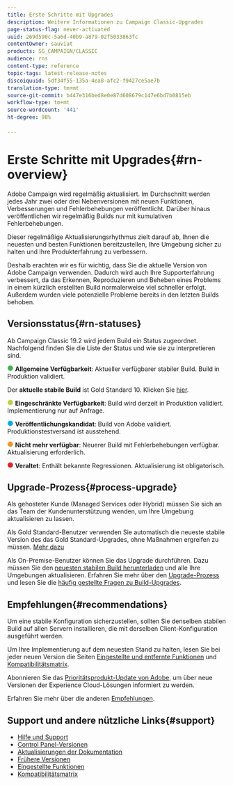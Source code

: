 ```yaml
---
title: Erste Schritte mit Upgrades
description: Weitere Informationen zu Campaign Classic-Upgrades
page-status-flag: never-activated
uuid: 269d590c-5a6d-40b9-a879-02f5033863fc
contentOwner: sauviat
products: SG_CAMPAIGN/CLASSIC
audience: rns
content-type: reference
topic-tags: latest-release-notes
discoiquuid: 5df34f55-135a-4ea8-afc2-f9427ce5ae7b
translation-type: tm+mt
source-git-commit: b447e316bed8e0e87d608679c147e6bd7b0815eb
workflow-type: tm+mt
source-wordcount: '441'
ht-degree: 98%

---
```



# Erste Schritte mit Upgrades{#rn-overview}

Adobe Campaign wird regelmäßig aktualisiert. Im Durchschnitt werden jedes Jahr zwei oder drei Nebenversionen mit neuen Funktionen, Verbesserungen und Fehlerbehebungen veröffentlicht. Darüber hinaus veröffentlichen wir regelmäßig Builds nur mit kumulativen Fehlerbehebungen.

Dieser regelmäßige Aktualisierungsrhythmus zielt darauf ab, Ihnen die neuesten und besten Funktionen bereitzustellen, Ihre Umgebung sicher zu halten und Ihre Produkterfahrung zu verbessern.

Deshalb erachten wir es für wichtig, dass Sie die aktuelle Version von Adobe Campaign verwenden. Dadurch wird auch Ihre Supporterfahrung verbessert, da das Erkennen, Reproduzieren und Beheben eines Problems in einem kürzlich erstellten Build normalerweise viel schneller erfolgt. Außerdem wurden viele potenzielle Probleme bereits in den letzten Builds behoben.

## Versionsstatus{#rn-statuses}

Ab Campaign Classic 19.2 wird jedem Build ein Status zugeordnet. Nachfolgend finden Sie die Liste der Status und wie sie zu interpretieren sind.

![](assets/do-not-localize/green3.png) **Allgemeine Verfügbarkeit**: Aktueller verfügbarer stabiler Build. Build in Produktion validiert.

Der **aktuelle stabile Build** ist Gold Standard 10. Klicken Sie [hier](../../rn/using/gold-standard.md#gs-10).

![](assets/do-not-localize/limited3.png) **Eingeschränkte Verfügbarkeit**: Build wird derzeit in Produktion validiert. Implementierung nur auf Anfrage.

![](assets/do-not-localize/blue3.png) **Veröffentlichungskandidat**: Build von Adobe validiert. Produktionstestversand ist ausstehend.

![](assets/do-not-localize/orange3.png) **Nicht mehr verfügbar**: Neuerer Build mit Fehlerbehebungen verfügbar. Aktualisierung erforderlich.

![](assets/do-not-localize/red3.png) **Veraltet**: Enthält bekannte Regressionen. Aktualisierung ist obligatorisch.

## Upgrade-Prozess{#process-upgrade}

Als gehosteter Kunde (Managed Services oder Hybrid) müssen Sie sich an das Team der Kundenunterstützung wenden, um Ihre Umgebung aktualisieren zu lassen.

Als Gold Standard-Benutzer verwenden Sie automatisch die neueste stabile Version des das Gold Standard-Upgrades, ohne Maßnahmen ergreifen zu müssen. [Mehr dazu](https://helpx.adobe.com/de/campaign/kb/gold-standard.html#gs-10)

Als On-Premise-Benutzer können Sie das Upgrade durchführen. Dazu müssen Sie den [neuesten stabilen Build herunterladen](https://experience.adobe.com/#/downloads/content/software-distribution/de/campaign.html) und alle Ihre Umgebungen aktualisieren. Erfahren Sie mehr über den [Upgrade-Prozess](https://helpx.adobe.com/de/campaign/kb/acc-build-upgrade.html) und lesen Sie die [häufig gestellte Fragen zu Build-Upgrades](https://helpx.adobe.com/de/campaign/kb/build-upgrade-faq.html).

## Empfehlungen{#recommendations}

Um eine stabile Konfiguration sicherzustellen, sollten Sie denselben stabilen Build auf allen Servern installieren, die mit derselben Client-Konfiguration ausgeführt werden.

Um Ihre Implementierung auf dem neuesten Stand zu halten, lesen Sie bei jeder neuen Version die Seiten [Eingestellte und entfernte Funktionen](../../rn/using/deprecated-features.md) und [Kompatibilitätsmatrix](../../rn/using/compatibility-matrix.md).

Abonnieren Sie das [Prioritätsprodukt-Update von Adobe](https://www.adobe.com/de/subscription/priority-product-update.html), um über neue Versionen der Experience Cloud-Lösungen informiert zu werden.

Erfahren Sie mehr über die anderen [Empfehlungen](https://helpx.adobe.com/de/campaign/kb/acc-build-upgrade.html#Recommendations).

## Support und andere nützliche Links{#support}

* [Hilfe und Support](https://helpx.adobe.com/de/campaign/kb/ac-support.html#acc-support)
* [Control Panel-Versionen](https://docs.adobe.com/content/help/de-DE/control-panel/using/release-notes.html)
* [Aktualisierungen der Dokumentation](../../rn/using/documentation-updates.md)
* [Frühere Versionen](../../rn/using/release--20-1.md)
* [Eingestellte Funktionen](../../rn/using/deprecated-features.md)
* [Kompatibilitätsmatrix](../../rn/using/compatibility-matrix.md)


